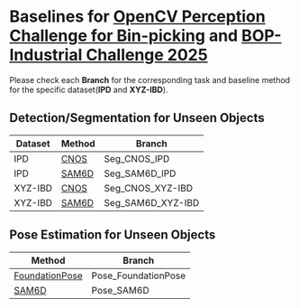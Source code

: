 # Baselines for [OpenCV Perception Challenge for Bin-picking](https://bpc.opencv.org/) and [BOP-Industrial Challenge 2025](https://bop.felk.cvut.cz/challenges/)

Please check each **Branch** for the corresponding task and baseline method for the specific dataset(**IPD** and **XYZ-IBD**).

## Detection/Segmentation for Unseen Objects
| Dataset  | Method |Branch|
|----------|--------|------|
| IPD      | [CNOS](https://github.com/nv-nguyen/cnos) | Seg_CNOS_IPD |
| IPD      | [SAM6D](https://github.com/Kudo510/Sam6D)  | Seg_SAM6D_IPD |
| XYZ-IBD  | [CNOS](https://github.com/nv-nguyen/cnos)  | Seg_CNOS_XYZ-IBD |
| XYZ-IBD  | [SAM6D](https://github.com/Kudo510/Sam6D)  | Seg_SAM6D_XYZ-IBD |


## Pose Estimation for Unseen Objects
| Method |Branch|
|--------|------|
| [FoundationPose](https://github.com/NVlabs/FoundationPose)  | Pose_FoundationPose     |
| [SAM6D](https://github.com/Kudo510/Sam6D)                   | Pose_SAM6D              |

